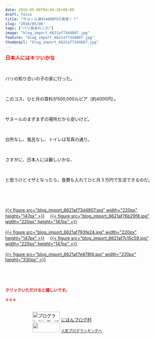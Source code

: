 ```yaml
---
date: 2016-05-06T04:04:18+09:00
draft: false
title: "サヌール賃料4000円の賃貸！？"
slug: "2016/05/06"
tags: ["バリ島あれこれ"]
image: "blog_import_6621af73d4807.jpg"
feature: "blog_import_6621af73d4807.jpg"
thumbnail: "blog_import_6621af73d4807.jpg"
---
```

<p><font color="#ff0000" size="3"><strong>日本人にはキツいかな</strong></font></p><br/><p>バリの知り合いの子の家に行った。</p><br/><p>このコス、ひと月の賃料が500,000ルピア（約4000円）。</p><br/><p>サヌールのまずまずの場所だから安いけど。</p><br/><p>台所なし、風呂なし、トイレは写真の通り。</p><br/><p>さすがに、日本人には難しいかな、</p><br/><p>と思うけどイザとなったら、食費も入れてひと月３万円で生活できるのだ。</p><br/><br/><p><br/><a href="blog_import_6621af7523ed7.jpg">{{< figure src="blog_import_6621af73d4807.jpg" width="220px" height="147px" >}}</a> 　<a href="blog_import_6621af77e4bfa.jpg">{{< figure src="blog_import_6621af76b29f8.jpg" width="220px" height="147px" >}}</a> <br/><br/><a href="blog_import_6621af7a7077f.jpg">{{< figure src="blog_import_6621af793fe24.jpg" width="220px" height="147px" >}}</a> 　<a href="blog_import_6621af7d4ad3f.jpg">{{< figure src="blog_import_6621af7c15c59.jpg" width="220px" height="147px" >}}</a> <br/><br/><a href="blog_import_6621af7fbeeb9.jpg">{{< figure src="blog_import_6621af7e878f4.jpg" width="220px" height="330px" >}}</a> </p><br/><br/><br/><p><font color="#ff0000" size="2"><strong>クリックいただけると嬉しいです。<br/></strong></font></p><p><font color="#ff0000" size="2"><strong>↓↓↓</strong></font></p><p><br/><a href="ranking.html" target="_blank"><img border="0" alt="ブログランキング・にほんブログ村へ" src="data:image/svg+xml;charset=utf-8,%3Csvg%20xmlns%3D%22http%3A%2F%2Fwww.w3.org%2F2000%2Fsvg%22%20title%3D%22Placeholder%20for%20Images%22%20role%3D%22presentation%22%20viewBox%3D%220%200%2088%2031%22%20%2F%3E" width="88" height="31" data-src="https://img-proxy.blog-video.jp/images?url=http%3A%2F%2Fwww.blogmura.com%2Fimg%2Fwww88_31.gif" style="aspect-ratio: auto 88 / 31;"/><noscript><img border="0" alt="ブログランキング・にほんブログ村へ" src="https://img-proxy.blog-video.jp/images?url=http%3A%2F%2Fwww.blogmura.com%2Fimg%2Fwww88_31.gif" width="88" height="31"></noscript></a> <a href="ranking.html" target="_blank">にほんブログ村</a> <br/><a title="人気ブログランキングへ" href="link.php?1804582"><img border="0" src="data:image/svg+xml;charset=utf-8,%3Csvg%20xmlns%3D%22http%3A%2F%2Fwww.w3.org%2F2000%2Fsvg%22%20title%3D%22Placeholder%20for%20Images%22%20role%3D%22presentation%22%20viewBox%3D%220%200%2088%2031%22%20%2F%3E" width="88" height="31" data-src="https://blog.with2.net/img/banner/banner_22.gif" style="aspect-ratio: auto 88 / 31;"/><noscript><img border="0" src="https://blog.with2.net/img/banner/banner_22.gif" width="88" height="31"></noscript></a> <a style="FONT-SIZE: 12px" href="link.php?1804582">人気ブログランキングへ</a> </p>

